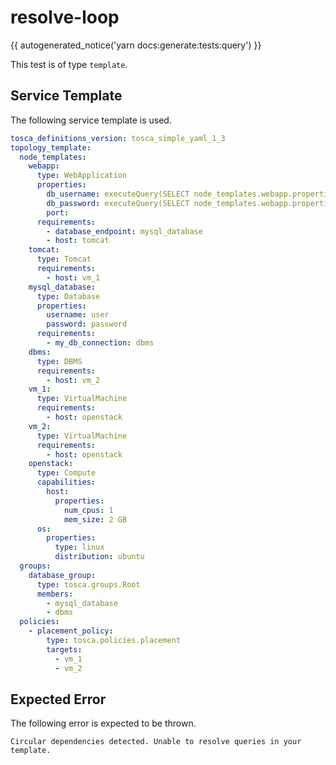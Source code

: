 # resolve-loop

{{ autogenerated_notice('yarn docs:generate:tests:query') }}


This test is of type `template`.

## Service Template

The following service template is used.

```yaml linenums="1" title="tests/query/resolve-loop/template.yaml"
tosca_definitions_version: tosca_simple_yaml_1_3
topology_template:
  node_templates:
    webapp:
      type: WebApplication
      properties:
        db_username: executeQuery(SELECT node_templates.webapp.properties.db_password)
        db_password: executeQuery(SELECT node_templates.webapp.properties.db_username)
        port: 
      requirements:
        - database_endpoint: mysql_database
        - host: tomcat
    tomcat:
      type: Tomcat
      requirements:
        - host: vm_1
    mysql_database:
      type: Database
      properties:
        username: user
        password: password
      requirements:
        - my_db_connection: dbms
    dbms:
      type: DBMS
      requirements:
        - host: vm_2
    vm_1:
      type: VirtualMachine
      requirements:
        - host: openstack
    vm_2:
      type: VirtualMachine
      requirements:
        - host: openstack
    openstack:
      type: Compute
      capabilities:
        host:
          properties:
            num_cpus: 1
            mem_size: 2 GB
      os:
        properties:
          type: linux
          distribution: ubuntu
  groups:
    database_group:
      type: tosca.groups.Root
      members:
        - mysql_database
        - dbms
  policies:
    - placement_policy:
        type: tosca.policies.placement
        targets:
          - vm_1
          - vm_2
```


## Expected Error

The following error is expected to be thrown.

```text linenums="1"
Circular dependencies detected. Unable to resolve queries in your template.
```
